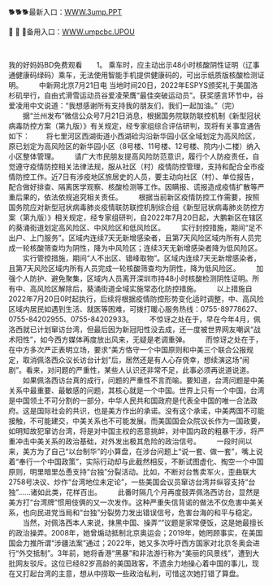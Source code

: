 <p>
	🐕🐕🐕最新入口：<a href="http://www.baidu.com/link?url=6MA2SWnO3Raqke39an_0PUxosM6ZrUGzi1BN9tNnlPW&wd">WWW.3ump.PPT</a> 
	<p>
		🦒
🦒
🦒备用入口：<a href="http://www.baidu.com/link?url=6MA2SWnO3Raqke39an_0PUxosM6ZrUGzi1BN9tNnlPW&wd">WWW.umpcbc.UPOU</a> 
	</p>
	<p>
		<br />
	</p>
	<p>
		我的好妈妈BD免费观看　　1。 乘车时，应主动出示48小时核酸阴性证明（辽事通健康码绿码）乘车，无法使用智能手机提供健康码的，可出示纸质版核酸检测证明。
　　中新网北京7月21日电 当地时间20日，2022年ESPYS颁奖礼于美国洛杉矶举行，自由式滑雪运动员谷爱凌荣膺“最佳突破运动员”。获奖感言环节中，谷爱凌用中文说道：“我想感谢所有支持我的朋友们，我们一起加油。”（完）
　　据“兰州发布”微信公众号7月21日消息，根据国务院联防联控机制《新型冠状病毒防控方案（第九版）》有关规定，经专家组综合评估研判，现将有关事宜通告如下：
　　将七里河区西湖街道小西湖硷沟沿新华园小区全域划定为高风险区，原已划定为高风险区的新华园小区（8号楼、11号楼、12号楼、院内小二楼）纳入小区整体管理。
　　请广大市民朋友提高风险防范意识，履行个人防疫责任，自觉遵守疫情防控相关法律法规，服从社区（村）疫情防控管理，支持和配合全市疫情防控工作。近7日有涉疫地区旅居史的人员，要主动向社区（村）、单位报告，配合做好排查、隔离医学观察、核酸检测等工作。因瞒报、谎报造成疫情扩散等严重后果的，依法依规追究相关责任。
　　根据当前新区疫情防控工作需要，按照国务院应对新型冠状病毒肺炎疫情联防联控机制综合组《新型冠状病毒肺炎防控方案（第九版）》相关规定，经专家组研判，自2022年7月20日起，大鹏新区在辖区的葵涌街道划定高风险区、中风险区和低风险区。
　　实行封控措施，期间“足不出户、上门服务”。区域内连续7天无新增感染者，且第7天风险区域内所有人员完成一轮核酸筛查均为阴性，降为中风险区；连续3天无新增感染者降为低风险区。
　　实行管控措施，期间“人不出区、错峰取物”。区域内连续7天无新增感染者，且第7天风险区域内所有人员完成一轮核酸筛查均为阴性，降为低风险区。
　　加强个人防护、避免聚集，区域内人员离开深圳市持48小时核酸检测阴性证明。所有中、高风险区解除后，葵涌街道全域实施常态化防控措施。
　　以上措施自2022年7月20日0时起执行，后续将根据疫情防控形势变化适时调整，中、高风险区域内居民如遇到生活、就医等困难，可拨打暖心服务热线：0755-89778627、0755-84202955、0755-84202933。
　　不惊讶之处在于，早在今年4月，佩洛西就已计划窜访台湾，但最后因为新冠阳性没去成，还一度被世界网友嘲讽“战术阳性”，如今西方媒体再度放出风来，无疑是老调重弹。
　　而惊讶之处在于，在中方多次严正表明立场，要求“美方恪守一个中国原则和中美三个联合公报规定，取消佩洛西众议长访台计划”后，居然还是有人心存侥幸，想续演这场“闹剧”。看来，对问题的严重性，某些人认识还非常不足，此事必须再说道说道。
　　如果佩洛西访台真的成行，问题的严重性不言而喻。要知道，台湾问题是中美关系中最重要、最敏感的问题，其核心就是一个中国。世界上只有一个中国，台湾是中国领土不可分割的一部分，中华人民共和国政府是代表全中国的唯一合法政府。这是国际社会的共识，也是美方作出的承诺。没有这个承诺，中美两国不可能接触，不可能建交，中美关系也不可能发展。而美国国会众院议长作为一国政要，如明知故犯窜访台湾，将是对中国主权的恶意挑衅，对中国内政的粗暴干涉，将严重冲击中美关系的政治基础，对外发出极其危险的政治信号。
　　一段时间以来，美方为了自己“以台制华”的小算盘，在涉台问题上“说一套、做一套”，嘴上说着“奉行一个中国政策”，实际行动却与此截然相反，不断试图虚化、掏空一个中国原则，明里暗里怂恿支持“台独”分裂活动。比如，不断对台售卖军火，歪曲联大2758号决议、炒作“台湾地位未定论”，一些美国会议员窜访台湾并纵容支持“台独”……诸如此类，花样百出。
　　此番时隔几个月再度鼓弄佩洛西访台，显然是美方打“台湾牌”惯用伎俩的又一次发作。这种严重失信背诺的做法不仅危害中美关系，也向民进党当局和“台独”分裂势力发出错误信号，危害台海的和平与稳定。
　　当然，对佩洛西本人来说，抹黑中国、操弄“”议题是家常便饭，这是她最擅长的政治操弄。2008年，她曾煽动抵制北京奥运会；2019年，她罔顾事实，在美国国会力推所谓“涉疆法案”通过；2022年，她又多次呼吁西方国家对北京冬奥会进行“外交抵制”。3年前，她将香港“黑暴”和非法游行称为“美丽的风景线”，遭到大批网友驳斥。这位已经82岁高龄的美国政客，不遗余力地操心着中国的事儿，现在又打起台湾的主意，想从中捞取一些政治私利，可惜这次她打错了算盘。
	</p>
